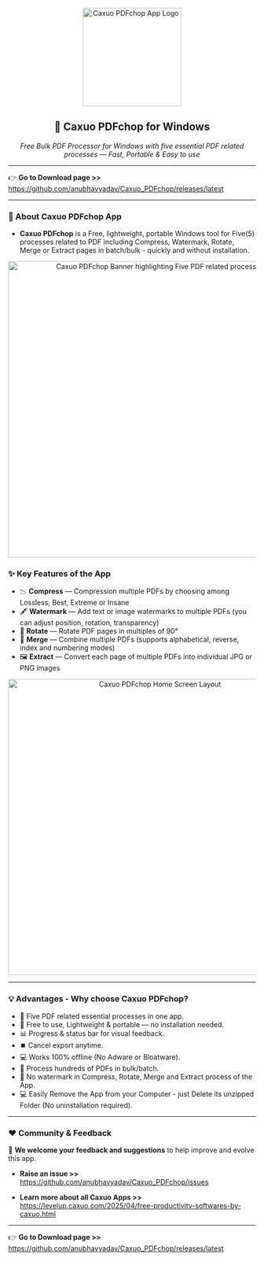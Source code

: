 <p align="center">
  <img width="200" alt="Caxuo PDFchop App Logo" src="https://github.com/user-attachments/assets/9cd1ffac-b27e-4058-ba2e-883d757466b9" />
</p>

<h2 align="center">📄 Caxuo PDFchop for Windows</h2>

<p align="center">
  <em>Free Bulk PDF Processor for Windows with five essential PDF related processes — Fast, Portable & Easy to use</em>
</p>

---

👉 **Go to Download page >>** https://github.com/anubhavyadav/Caxuo_PDFchop/releases/latest

---

### 📌 About Caxuo PDFchop App

- **Caxuo PDFchop** is a Free, lightweight, portable Windows tool for Five(5) processes related to PDF including Compress, Watermark, Rotate, Merge or Extract pages in batch/bulk - quickly and without installation.

<p align="center">
  <img width="602" alt="Caxuo PDFchop Banner highlighting Five PDF related processes" src="https://github.com/user-attachments/assets/8c096c78-a4e1-4b52-949a-13c46affd50d" />
</p>

### ✨ Key Features of the App

- 📉 **Compress** — Compression multiple PDFs by choosing among Lossless, Best, Extreme or Insane
- 🖋️ **Watermark** — Add text or image watermarks to multiple PDFs (you can adjust position, rotation, transparency)  
- 🔄 **Rotate** — Rotate PDF pages in multiples of 90°
- 📑 **Merge** — Combine multiple PDFs (supports alphabetical, reverse, index and numbering modes)
- 🖼️ **Extract** — Convert each page of multiple PDFs into individual JPG or PNG images

<p align="center">
  <img width="602" alt="Caxuo PDFchop Home Screen Layout" src="https://github.com/user-attachments/assets/99b3a26a-bfd2-4ff2-a52c-d7bdcda74472" />
</p>

---

### 💡 Advantages - Why choose Caxuo PDFchop?

- 🧩 Five PDF related essential processes in one app.
- 🚀 Free to use, Lightweight & portable — no installation needed.
- 📊 Progress & status bar for visual feedback.
- ⏹️ Cancel export anytime.
- 💻 Works 100% offline (No Adware or Bloatware).
- 🧩 Process hundreds of PDFs in bulk/batch.
- 🚫 No watermark in Compress, Rotate, Merge and Extract process of the App.
- 💻 Easily Remove the App from your Computer - just Delete its unzipped Folder (No uninstallation required).

---

### ❤️ Community & Feedback

📣 **We welcome your feedback and suggestions** to help improve and evolve this app.

- **Raise an issue >>** https://github.com/anubhavyadav/Caxuo_PDFchop/issues

- **Learn more about all Caxuo Apps >>** https://levelup.caxuo.com/2025/04/free-productivity-softwares-by-caxuo.html  

---

👉 **Go to Download page >>** https://github.com/anubhavyadav/Caxuo_PDFchop/releases/latest
